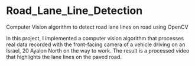 # Road_Lane_Line_Detection
Computer Vision algorithm to detect road lane lines on road using OpenCV

In this project, I implemented a computer vision algorithm that processes real data recorded with the front-facing camera of a vehicle driving on an Israel, 20 Ayalon North on the way to work. The result is a processed video that highlights the lane lines on the paved road.

